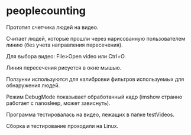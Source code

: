# peoplecounting
Прототип счетчика людей на видео.

Считает людей, которые прошли через нарисованную пользователем линию (без учета направления пересечения).

Для выбора видео: File>Open video или Ctrl+O.

Линия пересечения рисуется в окне мышью.

Ползунки используются для калибровки фильтров используемых для обнаружения людей.

Режим DebugMode показывает обработанный кадр (imshow странно работает с nanosleep, может зависнуть).

Программа тестировалась на видео, лежащих в папке testVideos.

Сборка и тестирование проходили на Linux.

